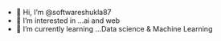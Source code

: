- 👋 Hi, I’m @softwareshukla87
- 👀 I’m interested in ...ai and web 
- 🌱 I’m currently learning ...Data science &  Machine Learning 
  
<!---
26Satyam/26Satyam is a ✨ special ✨ repository because its `README.md` (this file) appears on your GitHub profile.
You can click the Preview link to take a look at your changes.
--->
